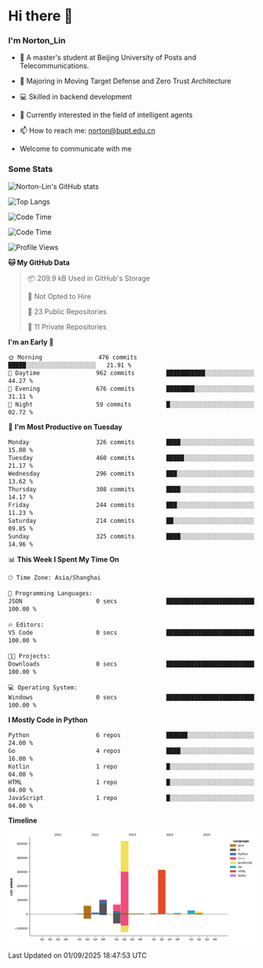 
# Hi there 👋

### I'm Norton_Lin
- 🏫 A master's student at Beijing University of Posts and Telecommunications.
- 🌱 Majoring in Moving Target Defense and Zero Trust Architecture
- 💻 Skilled in backend development
- 🤖 Currently interested in the field of intelligent agents
- 📫 How to reach me: [norton@bupt.edu.cn](mailto:norton@bupt.edu.cn)

- Welcome to communicate with me

### Some Stats
![Norton-Lin's GitHub stats](https://github-readme-stats.vercel.app/api?username=Norton-Lin&count_private=true&show_icons=true&theme=radical)

![Top Langs](https://github-readme-stats.vercel.app/api/top-langs/?username=Norton-Lin&langs_count=10&layout=compact)

![Code Time](https://github-readme-stats.vercel.app/api/wakatime?username=Norton_Lin)

<!--START_SECTION:waka-->
![Code Time](http://img.shields.io/badge/Code%20Time-1%2C017%20hrs%2046%20mins-blue)

![Profile Views](http://img.shields.io/badge/Profile%20Views-0-blue)

**🐱 My GitHub Data** 

> 📦 209.9 kB Used in GitHub's Storage 
 > 
> 🚫 Not Opted to Hire
 > 
> 📜 23 Public Repositories 
 > 
> 🔑 11 Private Repositories 
 > 
**I'm an Early 🐤** 

```text
🌞 Morning                476 commits         █████░░░░░░░░░░░░░░░░░░░░   21.91 % 
🌆 Daytime                962 commits         ███████████░░░░░░░░░░░░░░   44.27 % 
🌃 Evening                676 commits         ████████░░░░░░░░░░░░░░░░░   31.11 % 
🌙 Night                  59 commits          █░░░░░░░░░░░░░░░░░░░░░░░░   02.72 % 
```
📅 **I'm Most Productive on Tuesday** 

```text
Monday                   326 commits         ████░░░░░░░░░░░░░░░░░░░░░   15.00 % 
Tuesday                  460 commits         █████░░░░░░░░░░░░░░░░░░░░   21.17 % 
Wednesday                296 commits         ███░░░░░░░░░░░░░░░░░░░░░░   13.62 % 
Thursday                 308 commits         ████░░░░░░░░░░░░░░░░░░░░░   14.17 % 
Friday                   244 commits         ███░░░░░░░░░░░░░░░░░░░░░░   11.23 % 
Saturday                 214 commits         ██░░░░░░░░░░░░░░░░░░░░░░░   09.85 % 
Sunday                   325 commits         ████░░░░░░░░░░░░░░░░░░░░░   14.96 % 
```


📊 **This Week I Spent My Time On** 

```text
🕑︎ Time Zone: Asia/Shanghai

💬 Programming Languages: 
JSON                     0 secs              █████████████████████████   100.00 % 

🔥 Editors: 
VS Code                  0 secs              █████████████████████████   100.00 % 

🐱‍💻 Projects: 
Downloads                0 secs              █████████████████████████   100.00 % 

💻 Operating System: 
Windows                  0 secs              █████████████████████████   100.00 % 
```

**I Mostly Code in Python** 

```text
Python                   6 repos             ██████░░░░░░░░░░░░░░░░░░░   24.00 % 
Go                       4 repos             ████░░░░░░░░░░░░░░░░░░░░░   16.00 % 
Kotlin                   1 repo              █░░░░░░░░░░░░░░░░░░░░░░░░   04.00 % 
HTML                     1 repo              █░░░░░░░░░░░░░░░░░░░░░░░░   04.00 % 
JavaScript               1 repo              █░░░░░░░░░░░░░░░░░░░░░░░░   04.00 % 
```



**Timeline**

![Lines of Code chart](https://raw.githubusercontent.com/Norton-Lin/Norton-Lin/main/assets/bar_graph.png)


 Last Updated on 01/09/2025 18:47:53 UTC
<!--END_SECTION:waka-->
